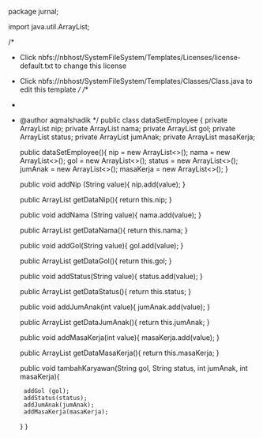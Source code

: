 package jurnal;

import java.util.ArrayList;


/*
 * Click nbfs://nbhost/SystemFileSystem/Templates/Licenses/license-default.txt to change this license
 * Click nbfs://nbhost/SystemFileSystem/Templates/Classes/Class.java to edit this template
 */
/**
 *
 * @author aqmalshadik
 */
public class dataSetEmployee {
    private ArrayList<String> nip;
    private ArrayList<String> nama;
    private ArrayList<String> gol;
    private ArrayList<String> status;
    private ArrayList<Integer> jumAnak;
    private ArrayList<Integer> masaKerja;
    
    public dataSetEmployee(){
        nip = new ArrayList<>();
        nama = new ArrayList<>();
        gol = new ArrayList<>();
        status = new ArrayList<>();
        jumAnak = new ArrayList<>();
        masaKerja = new ArrayList<>();
    }
    
    public void addNip (String value){
        nip.add(value);
    }
    
    public ArrayList<String> getDataNip(){
        return this.nip;
    }
    
    public void addNama (String value){
        nama.add(value);
    }
    
    public ArrayList<String> getDataNama(){
        return this.nama;
    }
    
    public void addGol(String value){
        gol.add(value);
    }
    
    public ArrayList<String> getDataGol(){
        return this.gol;
    }
    
    public void addStatus(String value){
        status.add(value);
    }
    
    public ArrayList<String> getDataStatus(){
        return this.status;
    }
    
    public void addJumAnak(int value){
        jumAnak.add(value);
    }
    
    public ArrayList<Integer> getDataJumAnak(){
        return this.jumAnak;
    }
    
    public void addMasaKerja(int value){
        masaKerja.add(value);
    }
    
    public ArrayList<Integer> getDataMasaKerja(){
        return this.masaKerja;
    }
    
    public void tambahKaryawan(String gol, String status, 
            int jumAnak, int masaKerja){
        
        addGol (gol);
        addStatus(status);
        addJumAnak(jumAnak);
        addMasaKerja(masaKerja);
    }
}
